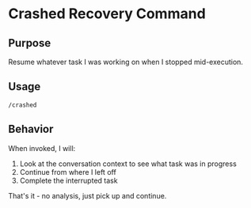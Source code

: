 # Crashed Recovery Command

## Purpose
Resume whatever task I was working on when I stopped mid-execution.

## Usage
```
/crashed
```

## Behavior
When invoked, I will:
1. Look at the conversation context to see what task was in progress
2. Continue from where I left off
3. Complete the interrupted task

That's it - no analysis, just pick up and continue.

